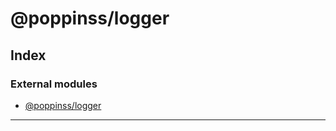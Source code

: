 
#  @poppinss/logger

## Index

### External modules

* [@poppinss/logger](modules/_poppinss_logger.md)

---

